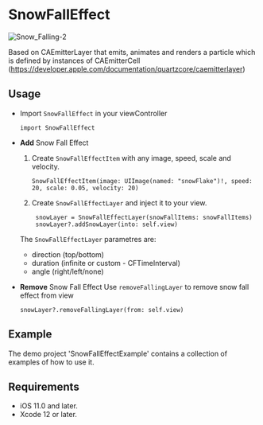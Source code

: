# SnowFallEffect

![Snow_Falling-2](https://user-images.githubusercontent.com/40561265/151711286-8f357230-434f-48be-8909-4f7b3a94a5b2.gif)

Based on CAEmitterLayer that emits, animates and renders a particle which is defined by instances of CAEmitterCell
(https://developer.apple.com/documentation/quartzcore/caemitterlayer)

## Usage
* Import `SnowFallEffect` in your viewController

  ```
  import SnowFallEffect
  ```

* **Add** Snow Fall Effect
  1. Create `SnowFallEffectItem` with any image, speed, scale and velocity.
  
      ```
      SnowFallEffectItem(image: UIImage(named: "snowFlake")!, speed: 20, scale: 0.05, velocity: 20)
      ```

  2. Create `SnowFallEffectLayer` and inject it to your view.

     ```
      snowLayer = SnowFallEffectLayer(snowFallItems: snowFallItems)
      snowLayer?.addSnowLayer(into: self.view)
     ```

    The `SnowFallEffectLayer` parametres are:
     * direction (top/bottom)
     * duration (infinite or custom - CFTimeInterval)
     * angle (right/left/none) 



* **Remove** Snow Fall Effect
  Use `removeFallingLayer` to remove snow fall effect from view
  
     ```
     snowLayer?.removeFallingLayer(from: self.view)
    ```
  
## Example
The demo project 'SnowFallEffectExample' contains a collection of examples of how to use it.

## Requirements

* iOS 11.0 and later.
* Xcode 12 or later.
